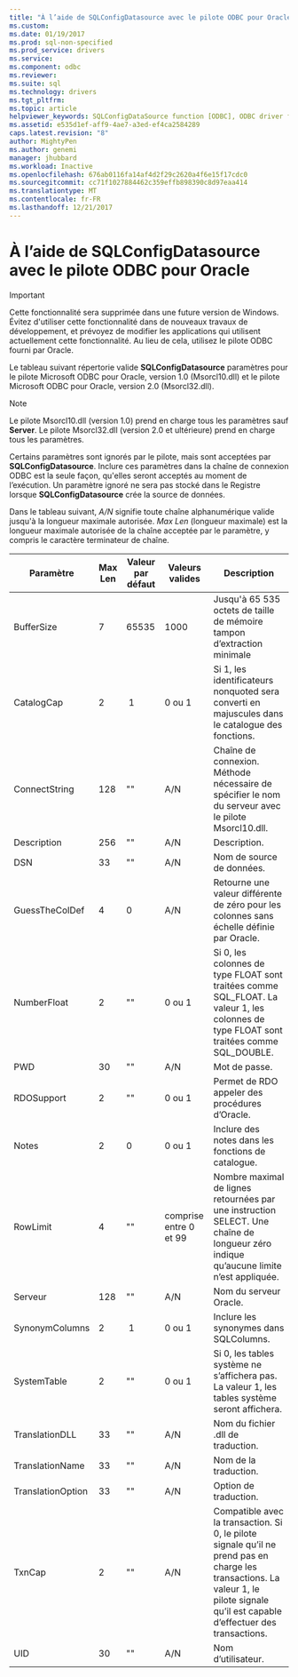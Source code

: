 ```yaml
---
title: "À l’aide de SQLConfigDatasource avec le pilote ODBC pour Oracle | Documents Microsoft"
ms.custom: 
ms.date: 01/19/2017
ms.prod: sql-non-specified
ms.prod_service: drivers
ms.service: 
ms.component: odbc
ms.reviewer: 
ms.suite: sql
ms.technology: drivers
ms.tgt_pltfrm: 
ms.topic: article
helpviewer_keywords: SQLConfigDataSource function [ODBC], ODBC driver for Oracle
ms.assetid: e535d1ef-aff9-4ae7-a3ed-ef4ca2584289
caps.latest.revision: "8"
author: MightyPen
ms.author: genemi
manager: jhubbard
ms.workload: Inactive
ms.openlocfilehash: 676ab0116fa14af4d2f29c2620a4f6e15f17cdc0
ms.sourcegitcommit: cc71f1027884462c359effb898390c8d97eaa414
ms.translationtype: MT
ms.contentlocale: fr-FR
ms.lasthandoff: 12/21/2017
---
```

# <a name="using-sqlconfigdatasource-with-the-odbc-driver-for-oracle"></a>À l’aide de SQLConfigDatasource avec le pilote ODBC pour Oracle
> [!IMPORTANT]  
>  Cette fonctionnalité sera supprimée dans une future version de Windows. Évitez d'utiliser cette fonctionnalité dans de nouveaux travaux de développement, et prévoyez de modifier les applications qui utilisent actuellement cette fonctionnalité. Au lieu de cela, utilisez le pilote ODBC fourni par Oracle.  
  
 Le tableau suivant répertorie valide **SQLConfigDatasource** paramètres pour le pilote Microsoft ODBC pour Oracle, version 1.0 (Msorcl10.dll) et le pilote Microsoft ODBC pour Oracle, version 2.0 (Msorcl32.dll).  
  
> [!NOTE]  
>  Le pilote Msorcl10.dll (version 1.0) prend en charge tous les paramètres sauf **Server**. Le pilote Msorcl32.dll (version 2.0 et ultérieure) prend en charge tous les paramètres.  
  
 Certains paramètres sont ignorés par le pilote, mais sont acceptées par **SQLConfigDatasource**. Inclure ces paramètres dans la chaîne de connexion ODBC est la seule façon, qu'elles seront acceptés au moment de l’exécution. Un paramètre ignoré ne sera pas stocké dans le Registre lorsque **SQLConfigDatasource** crée la source de données.  
  
 Dans le tableau suivant, *A/N* signifie toute chaîne alphanumérique valide jusqu'à la longueur maximale autorisée. *Max Len* (longueur maximale) est la longueur maximale autorisée de la chaîne acceptée par le paramètre, y compris le caractère terminateur de chaîne.  
  
|Paramètre|Max Len|Valeur par défaut|Valeurs valides|Description|  
|-------------|-------------|-------------------|------------------|-----------------|  
|BufferSize|7|65535|1000|Jusqu'à 65 535 octets de taille de mémoire tampon d’extraction minimale|  
|CatalogCap|2| 1|0 ou 1|Si 1, les identificateurs nonquoted sera converti en majuscules dans le catalogue des fonctions.|  
|ConnectString|128|""|A/N|Chaîne de connexion. Méthode nécessaire de spécifier le nom du serveur avec le pilote Msorcl10.dll.|  
|Description|256|""|A/N|Description.|  
|DSN|33|""|A/N|Nom de source de données.|  
|GuessTheColDef|4|0|A/N|Retourne une valeur différente de zéro pour les colonnes sans échelle définie par Oracle.|  
|NumberFloat|2|""|0 ou 1|Si 0, les colonnes de type FLOAT sont traitées comme SQL_FLOAT. La valeur 1, les colonnes de type FLOAT sont traitées comme SQL_DOUBLE.|  
|PWD|30|""|A/N|Mot de passe.|  
|RDOSupport|2|""|0 ou 1|Permet de RDO appeler des procédures d’Oracle.|  
|Notes |2|0|0 ou 1|Inclure des notes dans les fonctions de catalogue.|  
|RowLimit|4|""|comprise entre 0 et 99|Nombre maximal de lignes retournées par une instruction SELECT. Une chaîne de longueur zéro indique qu’aucune limite n’est appliquée.|  
|Serveur|128|""|A/N|Nom du serveur Oracle.|  
|SynonymColumns|2| 1|0 ou 1|Inclure les synonymes dans SQLColumns.|  
|SystemTable|2|""|0 ou 1|Si 0, les tables système ne s’affichera pas. La valeur 1, les tables système seront affichera.|  
|TranslationDLL|33|""|A/N|Nom du fichier .dll de traduction.|  
|TranslationName|33|""|A/N|Nom de la traduction.|  
|TranslationOption|33|""|A/N|Option de traduction.|  
|TxnCap|2|""|A/N|Compatible avec la transaction. Si 0, le pilote signale qu’il ne prend pas en charge les transactions. La valeur 1, le pilote signale qu’il est capable d’effectuer des transactions.|  
|UID|30|""|A/N|Nom d’utilisateur.|
